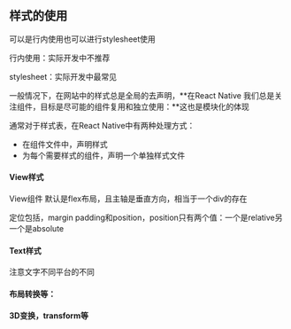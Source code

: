 ## 样式的使用

可以是行内使用也可以进行stylesheet使用

行内使用：实际开发中不推荐

stylesheet：实际开发中最常见

一般情况下，在网站中的样式总是全局的去声明，**在React Native 我们总是关注组件，目标是尽可能的组件复用和独立使用：**这也是模块化的体现

通常对于样式表，在React Native中有两种处理方式：

- 在组件文件中，声明样式
- 为每个需要样式的组件，声明一个单独样式文件

#### View样式

View组件 默认是flex布局，且主轴是垂直方向，相当于一个div的存在

定位包括，margin padding和position，position只有两个值：一个是relative另一个是absolute



#### Text样式

注意文字不同平台的不同

#### 布局转换等：

#### 3D变换，transform等
